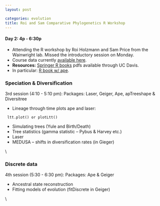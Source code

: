 ```yaml
---
layout: post

categories: evolution
title: Roi and Sam Comparative Phylogenetics R Workshop
---
```







 








#### Day 2: 4p - 6:30p

-   Attending the R workshop by Roi Holzmann and Sam Price from the
    Wainwright lab. Missed the introductory session on Monday.
-   Course data currently [available
    here](http://www.eve.ucdavis.edu/~wainwrightlab/links.html "http://www.eve.ucdavis.edu/~wainwrightlab/links.html").
-   **Resources:** [Springer R
    books](http://www.springerlink.com/content/t83625/?p=4c6cda22762140f6a15f6cac9fbfe592&pi=0 "http://www.springerlink.com/content/t83625/?p=4c6cda22762140f6a15f6cac9fbfe592&pi=0")
    pdfs available through UC Davis.
-   In particular: [R book w/
    ape](http://www.springerlink.com/content/x20480/?p=82707f7c898f49c6a0fdf4f42a2fb48e&pi=1 "http://www.springerlink.com/content/x20480/?p=82707f7c898f49c6a0fdf4f42a2fb48e&pi=1").

### Speciation & Diversification

3rd session (4:10 - 5:10 pm): Packages: Laser, Geiger, Ape, apTreeshape
& Diversitree

-   Lineage through time plots ape and laser:

<!-- -->

     ltt.plot() or plotLtt()

-   Simulating trees (Yule and Birth/Death)
-   Tree statistics (gamma statistic – Pybus & Harvey etc.)
-   Laser
-   MEDUSA – shifts in diversification rates (in Gieger)

\

### Discrete data

4th session (5:30 - 6:30 pm): Packages: Ape & Geiger

-   Ancestral state reconstruction
-   Fitting models of evolution (fitDiscrete in Geiger)

\

